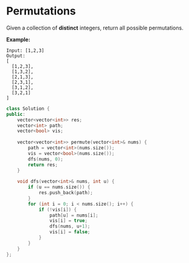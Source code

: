 # Permutations

Given a collection of **distinct** integers, return all possible permutations.

**Example:**

```
Input: [1,2,3]
Output:
[
  [1,2,3],
  [1,3,2],
  [2,1,3],
  [2,3,1],
  [3,1,2],
  [3,2,1]
]
```

```c++
class Solution {
public:
    vector<vector<int>> res;
    vector<int> path;
    vector<bool> vis;
    
    vector<vector<int>> permute(vector<int>& nums) {
        path = vector<int>(nums.size());
        vis = vector<bool>(nums.size());
        dfs(nums, 0);
        return res;
    }
    
    void dfs(vector<int>& nums, int u) {
        if (u == nums.size()) {
            res.push_back(path);
        }
        for (int i = 0; i < nums.size(); i++) {
            if (!vis[i]) {
                path[u] = nums[i];
                vis[i] = true;
                dfs(nums, u+1);
                vis[i] = false;
            }
        }
    }
};
```

